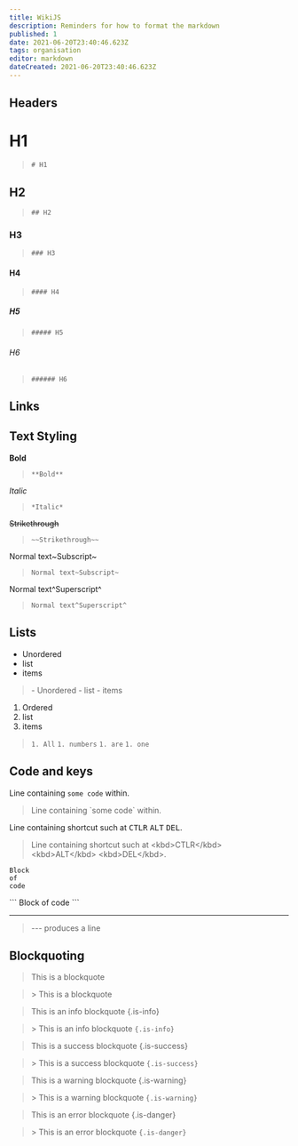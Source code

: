 ```yaml
---
title: WikiJS
description: Reminders for how to format the markdown
published: 1
date: 2021-06-20T23:40:46.623Z
tags: organisation
editor: markdown
dateCreated: 2021-06-20T23:40:46.623Z
---
```


## Headers

# H1

>`# H1`

## H2

>`## H2`

### H3

>`### H3`

#### H4

>`#### H4`

##### H5

>`##### H5`

###### H6

>`###### H6`

## Links

[]()

## Text Styling

**Bold**

>`**Bold**`

*Italic*

>`*Italic*`

~~Strikethrough~~

>`~~Strikethrough~~`

Normal text~Subscript~

>`Normal text~Subscript~`

Normal text^Superscript^

>`Normal text^Superscript^`

## Lists

- Unordered
- list
- items

> \- Unordered
> \- list
> \- items

1. Ordered
1. list
1. items


> `1. All`
> `1. numbers`
> `1. are`
> `1. one`


## Code and keys

Line containing `some code` within.

> Line containing \`some code\` within.

Line containing shortcut such at <kbd>CTLR</kbd> <kbd>ALT</kbd> <kbd>DEL</kbd>.

>Line containing shortcut such at \<kbd>CTLR\</kbd> \<kbd>ALT\</kbd> \<kbd>DEL\</kbd>.

```
Block
of
code
```


\```
Block
of
code
\```

---

> --- produces a line

## Blockquoting

> This is a blockquote

> \> This is a blockquote

> This is an info blockquote
{.is-info}

> \> This is an info blockquote
`{.is-info}`

> This is a success blockquote
{.is-success}

> \> This is a success blockquote
`{.is-success}`

> This is a warning blockquote
{.is-warning}

> \> This is a warning blockquote
`{.is-warning}`

> This is an error blockquote
{.is-danger}

> \> This is an error blockquote
`{.is-danger}`
